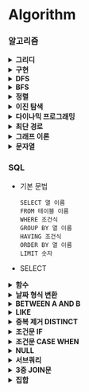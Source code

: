 # Algorithm

### 알고리즘

<details close>
<summary><b>그리디</b></summary>
<div markdown="1">

</div>
</details>

<details close>
<summary><b>구현</b></summary>
<div markdown="1">

</div>
</details>

<details close>
<summary><b>DFS</b></summary>
<div markdown="1">

</div>
</details>

<details close>
<summary><b>BFS</b></summary>
<div markdown="1">

</div>
</details>

<details close>
<summary><b>정렬</b></summary>
<div markdown="1">

</div>
</details>

<details close>
<summary><b>이진 탐색</b></summary>
<div markdown="1">

</div>
</details>

<details close>
<summary><b>다이나믹 프로그래밍</b></summary>
<div markdown="1">

</div>
</details>

<details close>
<summary><b>최단 경로</b></summary>
<div markdown="1">

</div>
</details>

<details close>
<summary><b>그래프 이론</b></summary>
<div markdown="1">

</div>
</details>

<details close>
<summary><b>문자열</b></summary>
<div markdown="1">

</div>
</details>

### SQL

- 기본 문법

  ```
  SELECT 열 이름
  FROM 테이블 이름
  WHERE 조건식
  GROUP BY 열 이름
  HAVING 조건식
  ORDER BY 열 이름
  LIMIT 숫자
  ```

- SELECT

<details close>
<summary><b>함수</b></summary>
<div markdown="1">

- COUNT

  - [LV2 / WHERE절 / 동명 동물 수 찾기](./프로그래머스/2/59041. 동명 동물 수 찾기/동명 동물 수 찾기.sql)

  - 집계함수로 한 번에 하나의 집계 값을 반환하므로 MAX와 같은 함수와 함께 사용할 수 없음

    - [LV4 / HAVING절 / 그룹별 조건에 맞는 식당 목록 출력하기](./프로그래머스/4/131124. 그룹별 조건에 맞는 식당 목록 출력하기/그룹별 조건에 맞는 식당 목록 출력하기.sql)

    - 그룹화 후 최대값을 구하는 경우는 가능

- SUM

  - [LV2 / SELECT절 / 조건에 맞는 아이템들의 가격의 총합 구하기](./프로그래머스/2/273709. 조건에 맞는 아이템들의 가격의 총합 구하기/조건에 맞는 아이템들의 가격의 총합 구하기.sql)

  - [LV4 / SELECT절 / 저자 별 카테고리 별 매출액 집계하기](./프로그래머스/4/144856. 저자 별 카테고리 별 매출액 집계하기/저자 별 카테고리 별 매출액 집계하기.sql)

  - [LV3 / SELECT절 / 자동차 대여 기록에서 대여중 ／ 대여 가능 여부 구분하기](./프로그래머스/3/157340. 자동차 대여 기록에서 대여중 ／ 대여 가능 여부 구분하기/자동차 대여 기록에서 대여중 ／ 대여 가능 여부 구분하기.sql)

  - 집계함수로 한 번에 하나의 집계 값을 반환하므로 MAX와 같은 함수와 함께 사용할 수 없음

    - [LV2 / HAVING절 / 조건에 맞는 사원 정보 조회하기](./프로그래머스/2/284527. 조건에 맞는 사원 정보 조회하기/조건에 맞는 사원 정보 조회하기.sql)

    - 그룹화 후 최대값을 구하는 경우는 가능

- AVG

- MAX

  - [LV1 / SELECT절 / 가장 비싼 상품 구하기](./프로그래머스/1/131697. 가장 비싼 상품 구하기/가장 비싼 상품 구하기.sql)

  - [LV1 / SELECT절 / 최댓값 구하기](./프로그래머스/1/59415. 최댓값 구하기/최댓값 구하기.sql)

- MIN

  - [LV2 / SELECT절 / 최솟값 구하기](./프로그래머스/2/59038. 최솟값 구하기/최솟값 구하기.sql)

- ROUND

  - 숫자 반올림

    ```mysql
    ROUND(값, 자릿수)
    -- 자릿수가 -1이면 1의 자리에서 반올림
    -- 자릿수가 0이면 소수점 첫째자리에서 반올림
    -- 자릿수가 1이면 소수점 둘째자리에서 반올림
    ```

    - [LV2 / SELECT절 / 노선별 평균 역 사이 거리 조회하기](./프로그래머스/2/284531. 노선별 평균 역 사이 거리 조회하기/노선별 평균 역 사이 거리 조회하기.sql)

    - [LV1 / SELECT절 / 평균 일일 대여 요금 구하기](./프로그래머스/1/151136. 평균 일일 대여 요금 구하기/평균 일일 대여 요금 구하기.sql)

- TRUNCATE

  - 반올림 없이 내림

    ```mysql
    TRUNCATE(값, 자릿수)
    -- 자릿수가 -1이면 10의 단위 정수
    -- 자릿수가 0이면 결과는 정수
    -- 자릿수가 1이면 소수점 첫째자리에서 내림
    ```

- FLOOR

  - 숫자보다 작거나 같은 가장 큰 정수(내림)

    ```mysql
    FLOOR(값)
    SELECT FLOOR(123.4567);  -- 결과: 123
    SELECT FLOOR(123.9999);  -- 결과: 123
    SELECT FLOOR(-123.4567); -- 결과: -124
    ```

- CEIL

  - 숫자보다 크거나 같은 가장 작은 정수(올림)

    ```mysql
    CEIL(값)
    SELECT CEIL(123.4567);  -- 결과: 124
    SELECT CEIL(123.9999);  -- 결과: 124
    SELECT CEIL(-123.4567); -- 결과: -123
    ```

- CONCAT

  - 여러 문자열 혹은 컬럼값을 하나로 합쳐주는 역할

    ```mysql
    CONCAT(문자열1, 문자열2, 문자열3 ...)
    ```

    - [LV2 / SELECT절 / 노선별 평균 역 사이 거리 조회하기](./프로그래머스/2/284531. 노선별 평균 역 사이 거리 조회하기/노선별 평균 역 사이 거리 조회하기.sql)

    - [LV3 / SELECT절 / 조회수가 가장 많은 중고거래 게시판의 첨부파일 조회하기](./프로그래머스/3/164671. 조회수가 가장 많은 중고거래 게시판의 첨부파일 조회하기/조회수가 가장 많은 중고거래 게시판의 첨부파일 조회하기.sql)

- UPPER

- LOWER

- SUBSTRING

  - 문자열의 일부분을 추출하는데 사용

    ```mysql
    SUBSTRING(문자열, 시작위치, 길이)
    ```

    - [LV3 / SELECT절 / 조건에 맞는 사용자 정보 조회하기](./프로그래머스/3/164670. 조건에 맞는 사용자 정보 조회하기/조건에 맞는 사용자 정보 조회하기.sql)

- NOW

- CURDATE

- DATEDIFF

  - 두 날짜 사이의 차이를 계산하는 함수

    ```mysql
    DATEDIFF(date1, date2)
    -- (date1 - date2) 값 반환
    -- date1과 date2 사이의 차이를 일 단위로 반환
    ```

    - [LV3 / ORDER BY절 / 오랜 기간 보호한 동물（2）](./프로그래머스/3/59411. 오랜 기간 보호한 동물（2）/오랜 기간 보호한 동물（2）.sql)

    - [LV1 / SELECT절 / 자동차 대여 기록에서 장기／단기 대여 구분하기](./프로그래머스/1/151138. 자동차 대여 기록에서 장기／단기 대여 구분하기/자동차 대여 기록에서 장기／단기 대여 구분하기.sql)

    - [LV2 / SELECT절 / 자동차 평균 대여 기간 구하기](./프로그래머스/2/157342. 자동차 평균 대여 기간 구하기/자동차 평균 대여 기간 구하기.sql)

</div>
</details>

<details close>
<summary><b>날짜 형식 변환</b></summary>
<div markdown="1">

- DATE_FORMAT

  - [LV4 / WHERE절 / 저자 별 카테고리 별 매출액 집계하기](./프로그래머스/4/144856. 저자 별 카테고리 별 매출액 집계하기/저자 별 카테고리 별 매출액 집계하기.sql)

  - [LV2 / SELECT절 / DATETIME에서 DATE로 형 변환](./프로그래머스/2/59414. DATETIME에서 DATE로 형 변환/DATETIME에서 DATE로 형 변환.sql)

  - DATE_FORMAT(NULL, '%Y-%m-%d') -> NULL 반환

    - [LV3 / SELECT절 / 조건별로 분류하여 주문상태 출력하기](./프로그래머스/3/131113. 조건별로 분류하여 주문상태 출력하기/조건별로 분류하여 주문상태 출력하기.sql)

</div>
</details>

<details close>
<summary><b>BETWEEN A AND B</b></summary>
<div markdown="1">

- A값과 B값 모두 포함

- [LV3 / WHERE절 / 대여 횟수가 많은 자동차들의 월별 대여 횟수 구하기](./프로그래머스/3/151139. 대여 횟수가 많은 자동차들의 월별 대여 횟수 구하기/대여 횟수가 많은 자동차들의 월별 대여 횟수 구하기.sql)

- [LV1 / WHERE절 / 조건에 맞는 회원수 구하기](./프로그래머스/1/131535. 조건에 맞는 회원수 구하기/조건에 맞는 회원수 구하기.sql)

- [LV2 / WHERE절 / 입양 시각 구하기（1）](./프로그래머스/2/59412. 입양 시각 구하기（1）/입양 시각 구하기（1）.sql)

</div>
</details>

<details close>
<summary><b>LIKE</b></summary>
<div markdown="1">

- 특정 패턴을 열에서 검색하는 데 사용

  ```mysql
  SELECT 열 이름
  FROM 테이블 이름
  WHERE 열 이름 LIKE 패턴;
  ```

  - 와일드카드

    - %

      - 0개 이상의 문자와 일치

    - \_

      - 정확히 한 문자와 일치

- [LV1 / WHERE절 / 강원도에 위치한 생산공장 목록 출력하기](./프로그래머스/1/131112. 강원도에 위치한 생산공장 목록 출력하기/강원도에 위치한 생산공장 목록 출력하기.sql)

- [LV2 / WHERE절 / 이름에 el이 들어가는 동물 찾기](./프로그래머스/2/59047. 이름에 el이 들어가는 동물 찾기/이름에 el이 들어가는 동물 찾기.sql)

- [LV2 / WHERE절 / 자동차 종류 별 특정 옵션이 포함된 자동차 수 구하기](./프로그래머스/2/151137. 자동차 종류 별 특정 옵션이 포함된 자동차 수 구하기/자동차 종류 별 특정 옵션이 포함된 자동차 수 구하기.sql)

- [LV4 / WHERE절 / 보호소에서 중성화한 동물](./프로그래머스/4/59045. 보호소에서 중성화한 동물/보호소에서 중성화한 동물.sql)

</div>
</details>

<details close>
<summary><b>중복 제거 DISTINCT</b></summary>
<div markdown="1">

- [LV4 / SELECT절 / 년， 월， 성별 별 상품 구매 회원 수 구하기](./프로그래머스/4/131532. 년， 월， 성별 별 상품 구매 회원 수 구하기/년， 월， 성별 별 상품 구매 회원 수 구하기.sql)

- [LV4 / HAVING절 / 우유와 요거트가 담긴 장바구니](./프로그래머스/4/62284. 우유와 요거트가 담긴 장바구니/우유와 요거트가 담긴 장바구니.sql)

- [LV2 / SELECT절 / 중복 제거하기](./프로그래머스/2/59408. 중복 제거하기/중복 제거하기.sql)

</div>
</details>

<details close>
<summary><b>조건문 IF</b></summary>
<div markdown="1">

```mysql
IF(조건, 조건을 만족할 때 결과, 조건을 만족하지 않을 때 결과)
```

- [LV2 / SELECT절 / 중성화 여부 파악하기](./프로그래머스/2/59409. 중성화 여부 파악하기/중성화 여부 파악하기.sql)

</div>
</details>

<details close>
<summary><b>조건문 CASE WHEN</b></summary>
<div markdown="1">

```mysql
CASE WHEN 조건1 THEN '조건1을 만족할 때 결과'
     WHEN 조건2 THEN '조건2를 만족할 때 결과'
     ...
     ELSE '위 조건을 모두 만족하지 않을 때 결과'
END
```

- [LV3 / HAVING절 / 특정 조건을 만족하는 물고기별 수와 최대 길이 구하기](./프로그래머스/3/298519. 특정 조건을 만족하는 물고기별 수와 최대 길이 구하기/특정 조건을 만족하는 물고기별 수와 최대 길이 구하기.sql)

- [LV2 / SELECT절 / NULL 처리하기](./프로그래머스/2/59410. NULL 처리하기/NULL 처리하기.sql)

- [LV1 / SELECT절 / 경기도에 위치한 식품창고 목록 출력하기](./프로그래머스/1/131114. 경기도에 위치한 식품창고 목록 출력하기/경기도에 위치한 식품창고 목록 출력하기.sql)

- [LV2 / SELECT절 / 중성화 여부 파악하기](./프로그래머스/2/59409. 중성화 여부 파악하기/중성화 여부 파악하기.sql)

- [LV3 / SELECT절 / 조건별로 분류하여 주문상태 출력하기](./프로그래머스/3/131113. 조건별로 분류하여 주문상태 출력하기/조건별로 분류하여 주문상태 출력하기.sql)

- [LV3 / SELECT절 / 대장균의 크기에 따라 분류하기 1](./프로그래머스/3/299307. 대장균의 크기에 따라 분류하기 1/대장균의 크기에 따라 분류하기 1.sql)

- [LV2 / SELECT절 / 조건에 부합하는 중고거래 상태 조회하기](./프로그래머스/2/164672. 조건에 부합하는 중고거래 상태 조회하기/조건에 부합하는 중고거래 상태 조회하기.sql)

- [LV4 / SELECT절 / 연간 평가점수에 해당하는 평가 등급 및 성과금 조회하기](./프로그래머스/4/284528. 연간 평가점수에 해당하는 평가 등급 및 성과금 조회하기/연간 평가점수에 해당하는 평가 등급 및 성과금 조회하기.sql)

</div>
</details>

<details close>
<summary><b>NULL</b></summary>
<div markdown="1">

- IS NULL

  - [LV1 / WHERE절 / 이름이 없는 동물의 아이디](./프로그래머스/1/59039. 이름이 없는 동물의 아이디/이름이 없는 동물의 아이디.sql)

  - [LV1 / WHERE절 / 잔챙이 잡은 수 구하기](./프로그래머스/1/293258. 잔챙이 잡은 수 구하기/잔챙이 잡은 수 구하기.sql)

  - [LV2 / WHERE절 / ROOT 아이템 구하기](./프로그래머스/2/273710. ROOT 아이템 구하기/ROOT 아이템 구하기.sql)

- IS NOT NULL

  - [LV2 / WHERE절 / 동명 동물 수 찾기](./프로그래머스/2/59041. 동명 동물 수 찾기/동명 동물 수 찾기.sql)

  - [LV2 / WHERE절 / 3월에 태어난 여성 회원 목록 출력하기](./프로그래머스/2/131120. 3월에 태어난 여성 회원 목록 출력하기/3월에 태어난 여성 회원 목록 출력하기.sql)

- IFNULL

  ```mysql
  IFNULL(Column, "대체값")
  ```

  - Column이 NULL일 때 대체값으로 대체

  - [LV2 / SELECT절 / NULL 처리하기](./프로그래머스/2/59410. NULL 처리하기/NULL 처리하기.sql)

- COALESCE

  - NULL이 아닌 첫번째 값 (모든 데이터베이스에서 사용)

    ```mysql
    COALESCE(Column1, Column2, Column3, ...)
    ```

    - 전부 NULL값이라면 NULL 반환

    - [LV2 / SELECT절 / NULL 처리하기](./프로그래머스/2/59410. NULL 처리하기/NULL 처리하기.sql)

    - [LV1 / SELECT절 / 경기도에 위치한 식품창고 목록 출력하기](./프로그래머스/1/131114. 경기도에 위치한 식품창고 목록 출력하기/경기도에 위치한 식품창고 목록 출력하기.sql)

    - [LV1 / SELECT절 / 12세 이하인 여자 환자 목록 출력하기](./프로그래머스/1/132201. 12세 이하인 여자 환자 목록 출력하기/12세 이하인 여자 환자 목록 출력하기.sql)

    - [LV1 / SELECT절 / 잡은 물고기의 평균 길이 구하기](./프로그래머스/1/293259. 잡은 물고기의 평균 길이 구하기/잡은 물고기의 평균 길이 구하기.sql)

</div>
</details>

<details close>
<summary><b>서브쿼리</b></summary>
<div markdown="1">

- [LV2 / WHERE절 / 업그레이드 된 아이템 구하기](./프로그래머스/2/273711. 업그레이드 된 아이템 구하기/업그레이드 된 아이템 구하기.sql)

- [LV3 / WHERE절 / 헤비 유저가 소유한 장소](./프로그래머스/3/77487. 헤비 유저가 소유한 장소/헤비 유저가 소유한 장소.sql)

- [LV4 / WHERE절 / 그룹별 조건에 맞는 식당 목록 출력하기](./프로그래머스/4/131124. 그룹별 조건에 맞는 식당 목록 출력하기/그룹별 조건에 맞는 식당 목록 출력하기.sql)

- [LV2 / WHERE절 / 가격이 제일 비싼 식품의 정보 출력하기](./프로그래머스/2/131115. 가격이 제일 비싼 식품의 정보 출력하기/가격이 제일 비싼 식품의 정보 출력하기.sql)

</div>
</details>

<details close>
<summary><b>3중 JOIN문</b></summary>
<div markdown="1">

- [LV4 / FROM절 / 저자 별 카테고리 별 매출액 집계하기](./프로그래머스/4/144856. 저자 별 카테고리 별 매출액 집계하기/저자 별 카테고리 별 매출액 집계하기.sql)

</div>
</details>

<details close>
<summary><b>집합</b></summary>
<div markdown="1">

- 합집합 (UNION)

  - UNION

    - 중복된 값을 제거하고 결과 반환

      ```mysql
      SELECT column_name FROM table1
      UNION
      SELECT column_name FROM table2;
      ```

  - UNION ALL

    - 중복된 값도 포함하여 결과 반환

      ```mysql
      SELECT column_name FROM table1
      UNION ALL
      SELECT column_name FROM table2;
      ```

- 교집합 (INTERSECT)

  - INNER JOIN

    ```mysql
    SELECT column_name FROM table1
    INNER JOIN table2 ON table1.column_name = table2.column_name;
    ```

    - [LV4 / FROM절 / 식품분류별 가장 비싼 식품의 정보 조회하기](./프로그래머스/4/131116. 식품분류별 가장 비싼 식품의 정보 조회하기/식품분류별 가장 비싼 식품의 정보 조회하기.sql)

  - EXISTS

    ```mysql
    SELECT column_name
    FROM table1 t1
    WHERE EXISTS (SELECT 1 FROM table2 t2 WHERE t1.column_name = t2.column_name);
    ```

- 차집합 (DIFFERENCE 또는 EXCEPT)

  - LEFT JOIN

    ```mysql
    SELECT column_name FROM table1
    LEFT JOIN table2 ON table1.column_name = table2.column_name
    WHERE table2.column_name IS NULL;
    ```

    - [LV3 / WHERE절 / 오랜 기간 보호한 동물（1）](./프로그래머스/3/59044. 오랜 기간 보호한 동물（1）/오랜 기간 보호한 동물（1）.sql)

    - [LV3 / WHERE절 / 없어진 기록 찾기](./프로그래머스/3/59042. 없어진 기록 찾기/없어진 기록 찾기.sql)

    - [LV4 / FROM절 / 주문량이 많은 아이스크림들 조회하기](./프로그래머스/4/133027. 주문량이 많은 아이스크림들 조회하기/주문량이 많은 아이스크림들 조회하기.sql)

- 대칭차집합 (XOR)

  - LEFT JOIN과 RIGHT JOIN 조합

    ```mysql
    SELECT column_name FROM table1
    LEFT JOIN table2 ON table1.column_name = table2.column_name
    WHERE table2.column_name IS NULL
    UNION
    SELECT column_name FROM table2
    LEFT JOIN table1 ON table2.column_name = table1.column_name
    WHERE table1.column_name IS NULL;
    ```

</div>
</details>
